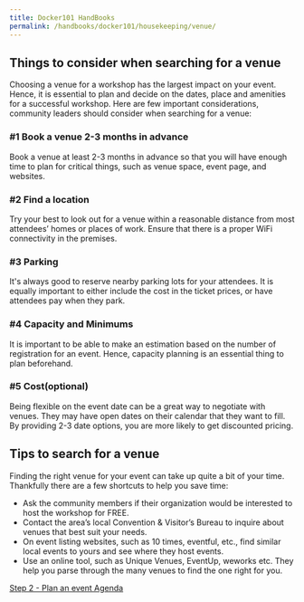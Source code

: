 ```yaml
---
title: Docker101 HandBooks
permalink: /handbooks/docker101/housekeeping/venue/
---
```


## Things to consider when searching for a venue

Choosing a venue for a workshop has the largest impact on your event. Hence, it is essential to plan and decide on the dates, place and amenities for a successful workshop. Here are few important considerations, community leaders should consider when searching for a venue:



### #1  Book a venue 2-3 months in advance

Book a venue at least 2-3 months in advance so that you will have enough time to plan for critical things, such as venue space, event page, and websites.


### #2 Find a location

Try your best to look out for a venue within a reasonable distance from most attendees’ homes or places of work. Ensure that there is a proper WiFi connectivity in the premises.

### #3 Parking

It's always good to reserve nearby parking lots for your attendees. It is equally important to either include the cost in the ticket prices, or have attendees pay when they park.

### #4 Capacity and Minimums

It is important to be able to make an estimation based on the number of registration for an event. Hence, capacity planning is an essential thing to plan beforehand.

### #5 Cost(optional)

Being flexible on the event date can be a great way to negotiate with venues. They may have open dates on their calendar that they want to fill. By providing 2-3 date options, you are more likely to get discounted pricing.


##  Tips to search for a venue

Finding the right venue for your event can take up quite a bit of your time. Thankfully there are a few shortcuts to help you save time:

- Ask the community members if their organization would be interested to host the workshop for FREE.
- Contact the area’s local Convention & Visitor’s Bureau to inquire about venues that best suit your needs.
- On event listing websites, such as 10 times, eventful, etc., find similar local events to yours and see where they host events.
- Use an online tool, such as Unique Venues, EventUp, weworks etc. They help you parse through the many venues to find the one right for you.


[Step 2 - Plan an event Agenda](../plan-an-event-agenda/)

